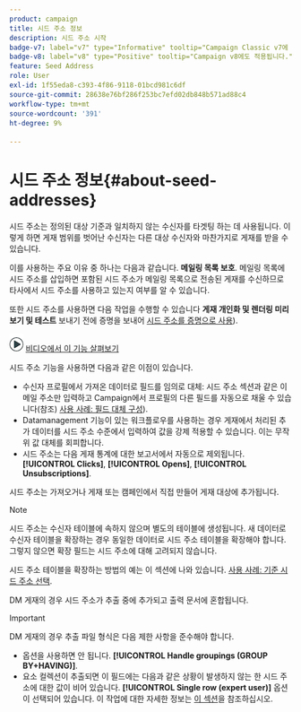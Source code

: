 ```yaml
---
product: campaign
title: 시드 주소 정보
description: 시드 주소 시작
badge-v7: label="v7" type="Informative" tooltip="Campaign Classic v7에 적용"
badge-v8: label="v8" type="Positive" tooltip="Campaign v8에도 적용됩니다."
feature: Seed Address
role: User
exl-id: 1f55eda8-c393-4f86-9118-01bcd981c6df
source-git-commit: 28638e76bf286f253bc7efd02db848b571ad88c4
workflow-type: tm+mt
source-wordcount: '391'
ht-degree: 9%

---
```


# 시드 주소 정보{#about-seed-addresses}

시드 주소는 정의된 대상 기준과 일치하지 않는 수신자를 타겟팅 하는 데 사용됩니다. 이렇게 하면 게재 범위를 벗어난 수신자는 다른 대상 수신자와 마찬가지로 게재를 받을 수 있습니다.

이를 사용하는 주요 이유 중 하나는 다음과 같습니다. **메일링 목록 보호**. 메일링 목록에 시드 주소를 삽입하면 포함된 시드 주소가 메일링 목록으로 전송된 게재를 수신하므로 타사에서 시드 주소를 사용하고 있는지 여부를 알 수 있습니다.

또한 시드 주소를 사용하면 다음 작업을 수행할 수 있습니다 **게재 개인화 및 렌더링 미리 보기 및 테스트** 보내기 전에 증명을 보내어 [시드 주소를 증명으로 사용](steps-defining-the-target-population.md#using-seed-addresses-as-proof)).

![](assets/do-not-localize/how-to-video.png) [비디오에서 이 기능 살펴보기](steps-defining-the-target-population.md#seeds-and-proofs-video)

시드 주소 기능을 사용하면 다음과 같은 이점이 있습니다.

* 수신자 프로필에서 가져온 데이터로 필드를 임의로 대체: 시드 주소 섹션과 같은 이메일 주소만 입력하고 Campaign에서 프로필의 다른 필드를 자동으로 채울 수 있습니다(참조) [사용 사례: 필드 대체 구성](use-case--configuring-the-field-substitution.md)).
* Datamanagement 기능이 있는 워크플로우를 사용하는 경우 게재에서 처리된 추가 데이터를 시드 주소 수준에서 입력하여 값을 강제 적용할 수 있습니다. 이는 무작위 값 대체를 회피합니다.
* 시드 주소는 다음 게재 통계에 대한 보고서에서 자동으로 제외됩니다. **[!UICONTROL Clicks]**, **[!UICONTROL Opens]**, **[!UICONTROL Unsubscriptions]**.

시드 주소는 가져오거나 게재 또는 캠페인에서 직접 만들어 게재 대상에 추가됩니다.

>[!NOTE]
>
>시드 주소는 수신자 테이블에 속하지 않으며 별도의 테이블에 생성됩니다. 새 데이터로 수신자 테이블을 확장하는 경우 동일한 데이터로 시드 주소 테이블을 확장해야 합니다. 그렇지 않으면 확장 필드는 시드 주소에 대해 고려되지 않습니다.
>
>시드 주소 테이블을 확장하는 방법의 예는 이 섹션에 나와 있습니다. [사용 사례: 기준 시드 주소 선택](use-case--selecting-seed-addresses-on-criteria.md).

DM 게재의 경우 시드 주소가 추출 중에 추가되고 출력 문서에 혼합됩니다.

>[!IMPORTANT]
>
>DM 게재의 경우 추출 파일 형식은 다음 제한 사항을 준수해야 합니다.
>
>* 옵션을 사용하면 안 됩니다. **[!UICONTROL Handle groupings (GROUP BY+HAVING)]**.
>* 요소 컬렉션이 추출되면 이 필드에는 다음과 같은 상황이 발생하지 않는 한 시드 주소에 대한 값이 비어 있습니다. **[!UICONTROL Single row (expert user)]** 옵션이 선택되어 있습니다. 이 작업에 대한 자세한 정보는 [이 섹션](../../platform/using/executing-export-jobs.md#step-7---data-formatting)을 참조하십시오.
>

